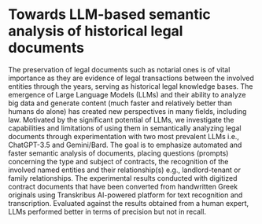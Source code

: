 # Towards LLM-based semantic analysis of historical legal documents

The preservation of legal documents such as notarial ones is of vital importance as they are evidence of legal transactions between the involved entities through the years, serving as historical legal knowledge bases. The emergence of Large Language Models (LLMs) and their ability to analyze big data and generate content (much faster and relatively better than humans do alone) has created new perspectives in many fields, including law. Motivated by the significant potential of LLMs, we investigate the capabilities and limitations of using them in semantically analyzing legal documents through experimentation with two most prevalent LLMs i.e., ChatGPT-3.5 and Gemini/Bard. The goal is to emphasize automated and faster semantic analysis of documents, placing questions (prompts) concerning the type and subject of contracts, the recognition of the involved named entities and their relationship(s) e.g., landlord-tenant or family relationships. The experimental results conducted with digitized contract documents that have been converted from handwritten Greek originals using Transkribus AI-powered platform for text recognition and transcription. Evaluated against the results obtained from a human expert, LLMs performed better in terms of precision but not in recall. 
